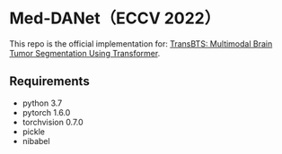 # Med-DANet（ECCV 2022）

This repo is the official implementation for: 
[TransBTS: Multimodal Brain Tumor Segmentation Using Transformer](https://arxiv.org/pdf/2103.04430.pdf). 


## Requirements
- python 3.7
- pytorch 1.6.0
- torchvision 0.7.0
- pickle
- nibabel

